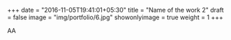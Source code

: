 +++
date = "2016-11-05T19:41:01+05:30"
title = "Name of the work 2"
draft = false
image = "img/portfolio/6.jpg"
showonlyimage = true
weight = 1
+++

AA